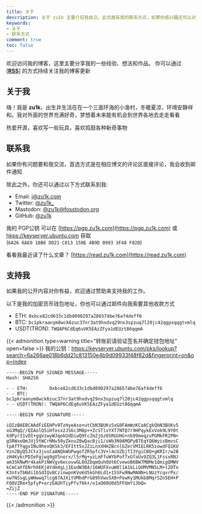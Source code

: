 ```yaml
---
title: 关于
description: 关于 zu1k 主要介绍我自己，此页面有我的联系方式，如果你感兴趣还可以对我进行打赏
keywords:
- 关于
- 联系方式
comment: true
toc: false
---
```


欢迎访问我的博客，这里主要分享我的一些经验、想法和作品。
你可以通过 [[**RSS**]](https://zu1k.com/rss.xml) 的方式持续关注我的博客更新

## 关于我

嗨！我是 **zu1k**，出生并生活在在一个三面环海的小渔村，冬暖夏凉，环境安静祥和。我对外面的世界充满好奇，梦想着未来能有机会到世界各地去走走看看

热爱开源，喜欢写一些玩具，喜欢捣鼓各种新奇事物

## 联系我

如果你有问题要和我交流，首选方式是在相应博文的评论区直接评论，我会收到邮件通知

除此之外，你还可以通过以下方式联系到我:

- Email: [i@zu1k.com](mailto:i@zu1k.com)
- Twitter: [@zu1k_](https://twitter.com/zu1k_)
- Mastodon: [@zu1k@fosstodon.org](https://fosstodon.org/@zu1k)
- GitHub: [@zu1k](https://github.com/zu1k)

我的 PGP公钥 可以在 [https://pgp.zu1k.com](https://pgp.zu1k.com) 或 [hkps://keyserver.ubuntu.com](https://keyserver.ubuntu.com/pks/lookup?op=get&search=0x6A266AE018B6DD21C813150E4B9D09933F48F82D) 获取  
(`6A26 6AE0 18B6 DD21 C813 150E 4B9D 0993 3F48 F82D`)

看看我最近读了什么文章？ [https://read.zu1k.com](https://read.zu1k.com)

## 支持我

如果我的公开内容对你有益，欢迎通过赞助来支持我的工作。

以下是我的加密货币钱包地址，你也可以通过邮件向我索要其他收款方式

- ETH: `0xbce82cd633c1dbd090297a286574be76af4deff6`
- BTC: `bc1pkraanym8wck6zuc37nr3at9hxdvq29nx3spzuq7l20jc42qgpsqqgtvmlq`
- USDT(TRON): `TWQAP6CdEq6uVK5EAzZFya1dEUzt86qqmA`

{{< admonition type=warning title="转账前请验证签名并确定钱包地址" open=false >}}
我的公钥：https://keyserver.ubuntu.com/pks/lookup?search=6a266ae018b6dd21c813150e4b9d09933f48f82d&fingerprint=on&op=index

```
-----BEGIN PGP SIGNED MESSAGE-----
Hash: SHA256

- - ETH:        0xbce82cd633c1dbd090297a286574be76af4deff6
- - BTC:        bc1pkraanym8wck6zuc37nr3at9hxdvq29nx3spzuq7l20jc42qgpsqqgtvmlq
- - USDT(TRON): TWQAP6CdEq6uVK5EAzZFya1dEUzt86qqmA

-----BEGIN PGP SIGNATURE-----

iQIzBAEBCAAdFiEEHPv9TzHyeAso+utCbN3BUKv5xG0FAmWzKCoACgkQbN3BUKv5
xG3MqQ//QIAolQSiHfosx2JS6c3M8p++ZcSTlxYXT7NTQ7r9HPqykExVok9L9Y0t
XdPyr31vDI+gqVzwyWJqokUdDiwQ9tcZmZjGz0SRGUHG+nb99meqzvPGMkFR2PN+
gSRWxeQmJUj5tWCrNNv50yZkouZ0wQacBji1/sWb3N9AMQPyB7EqYQ6WyisBmvsC
tpAfTYqgvINu9hexQKSk3/EFItt5xJZiLnxXHHZBcnlGZerVM1ELRK5zowdFQ1KU
Vzn2ByQ5JCtx3jusCaANQkWUPwgofZR5pfc3V+l4cUZbjTI3YgiCBQ+gKRIr/w2B
zH4KykcPDIeFgjwg9gV5norx/l5rMg+yzLmFfuWYbPof7xGfaUv9ZQ3L1FssxRNJ
am3SKNwMr4kakPiNWVgv6ecovwGL0dZbqmQuhOUt6CvewoB6BW7MBMe1QmigQMWV
kCmCaXfENrh0EKjAYdm4gLj1EodW3B4/16WUFXvuW8l1A1kLiQUMVMN5LM+l2DTn
K3ntvTbNdi1b5dIQvBCzinwpnKVoKd5kGh6Ld1+15SFw9NwMANN+LNUzYcqvrPx/
xw7NSsgLyWHwwq7lcg87AJXiYVMhdPrG89hVwv5X0+PewKy1MUkb8MqrSZn5EH+P
FQ0VZRm+5pfyP+arzEAUhTiyPfv76k+/o1xO60U0d5FFUmYi3bQ=
=ZijZ
-----END PGP SIGNATURE-----
```
{{< /admonition >}}
